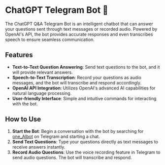 # ChatGPT Telegram Bot 🤖

The ChatGPT Q&A Telegram Bot is an intelligent chatbot that can answer your questions sent through text messages or recorded audio. Powered by OpenAI's API, the bot provides accurate responses and even transcribes speech to ensure seamless communication.

## Features
- **Text-to-Text Question Answering**: Send text questions to the bot, and it will provide relevant answers.
- **Speech-to-Text Transcription**: Record your questions as audio messages, and the bot will transcribe and respond accordingly.
- **OpenAI API Integration**: Utilizes OpenAI's advanced AI capabilities for natural language processing.
- **User-friendly Interface**: Simple and intuitive commands for interacting with the bot.

## How to Use

1. **Start the Bot**: Begin a conversation with the bot by searching for [one_AIbot](https://t.me/one_AIbot) on Telegram and starting a chat.
2. **Send Text Questions**: Type your questions directly as text messages to receive answers instantly.
3. **Record Audio Questions**: Use the voice recording feature in Telegram to send audio questions. The bot will transcribe and respond.

